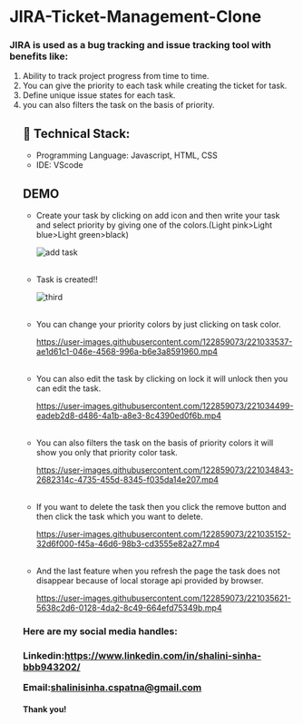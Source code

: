 # JIRA-Ticket-Management-Clone





<h3>JIRA is used as a bug tracking and issue tracking tool with benefits like:</h3>
<ol><li>Ability to track project progress from time to time.</li>
<li>You can give the priority to each task while creating the ticket for task.</li>
<li>Define unique issue states for each task.</li>
<li>you can also filters the task on the basis of priority.</li></ul>

<h2>🚀 Technical Stack:</h2>

<ul>
<li>Programming Language: Javascript, HTML, CSS</li>
<li>IDE: VScode</li>
</ul>

<h2>DEMO </h2>

<ul><li>Create your task by clicking on add icon and then write your task and select priority by giving one of the colors.(Light pink>Light blue>Light green>black)

  
![add task](https://user-images.githubusercontent.com/122859073/221038804-1f9e4321-68a7-49a0-903b-3b2e581fb59b.png)

</li>
<br>
<li>Task is created!!

![third](https://user-images.githubusercontent.com/122859073/221033234-61ff3d4d-49c0-41b4-91da-01b1cd44eb26.png)
</li>
<br>

<li>You can change your priority colors by just clicking on task color.

https://user-images.githubusercontent.com/122859073/221033537-ae1d61c1-046e-4568-996a-b6e3a8591960.mp4
</li>
<br>


<li>You can also edit the task by clicking on lock it will unlock then you can edit the task.

https://user-images.githubusercontent.com/122859073/221034499-eadeb2d8-d486-4a1b-a8e3-8c4390ed0f6b.mp4
</li>
<br>


<li>You can also filters the task on the basis of priority colors it will show you only that priority color task.

https://user-images.githubusercontent.com/122859073/221034843-2682314c-4735-455d-8345-f035da14e207.mp4
</li>

<br>
<li>If you want to delete the task then you click the remove button and then click the task which you want to delete.

https://user-images.githubusercontent.com/122859073/221035152-32d6f000-f45a-46d6-98b3-cd3555e82a27.mp4
</li>
<br>

<li>And the last feature when you refresh the page the task does not disappear because of local storage api provided by browser.  


https://user-images.githubusercontent.com/122859073/221035621-5638c2d6-0128-4da2-8c49-664efd75349b.mp4


</li></ul>

<h3>Here are my social media handles:<h3>


Linkedin:https://www.linkedin.com/in/shalini-sinha-bbb943202/<br>

Email:shalinisinha.cspatna@gmail.com

<h4>Thank you!<h4>

